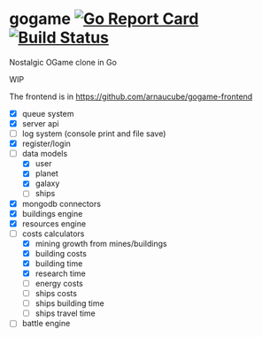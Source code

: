# gogame [![Go Report Card](https://goreportcard.com/badge/github.com/arnaucube/gogame)](https://goreportcard.com/report/github.com/arnaucube/gogame) [![Build Status](https://travis-ci.org/arnaucube/gogame.svg?branch=master)](https://travis-ci.org/arnaucube/gogame)

Nostalgic OGame clone in Go

WIP

The frontend is in https://github.com/arnaucube/gogame-frontend



- [x] queue system
- [x] server api
- [ ] log system (console print and file save)
- [x] register/login
- [ ] data models
	- [x] user
	- [x] planet
	- [x] galaxy
	- [ ] ships
- [x] mongodb connectors
- [x] buildings engine
- [x] resources engine
- [ ] costs calculators
	- [x] mining growth from mines/buildings
	- [x] building costs
	- [x] building time
	- [x] research time
	- [ ] energy costs
	- [ ] ships costs
	- [ ] ships building time
	- [ ] ships travel time
- [ ] battle engine
